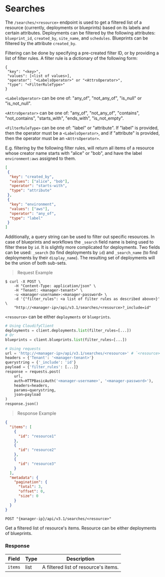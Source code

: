 # Searches

The `/searches/<resource>` endpoint is used to get a filtered list of a resource (currently, deployments or blueprints) 
based on its labels and certain attributes.
Deployments can be filtered by the following attributes: `blueprint_id`, `created_by`, `site_name`, and `schedules`.
Blueprints can be filtered by the attribute `created_by`. 

Filtering can be done by specifying a pre-created filter ID, or by providing a list of filter rules. 
A filter rule is a dictionary of the following form: 
```text
{
 "key": "<key>",
 "values": [<list of values>],
 "operator": "<LabelsOperator>" or "<AttrsOperator>",
 "type": "<FilterRuleType>"
}
```
`<LabelsOperator>` can be one of: "any_of", "not_any_of", "is_null" or "is_not_null".

`<AttrsOperator>` can be one of: "any_of", "not_any_of", "contains", "not_contains", "starts_with", "ends_with", "is_not_empty".

`<FilterRuleType>` can be one of: "label" or "attribute". If "label" is provided, then the operator must be a `<LabelsOperator>`, and if "attribute" is provided, then 
the operator must be an `<AttrsOperator>`. 

E.g. filtering by the following filter rules, will return all items of a resource whose creator name starts with "alice" or "bob", 
and have the label `environment:aws` assigned to them.

```json
[
 {
  "key": "created_by",
  "values": ["alice", "bob"],
  "operator": "starts-with",
  "type": "attribute"
 },
 {
  "key": "environment",
  "values": ["aws"],
  "operator": "any_of",
  "type": "label"
 }
]
```

Additionally, a query string can be used to filter out specific resources.  In case of blueprints
and workflows the  `_search` field name is being used to filter these by `id`.  It is slightly more
complicated for deployments.  Two fields can be used: `_search` (to find deployments by `id`)
and `_search_name` (to find deployments by their `display_name`).  The resulting set of deployments
will be the union of both sub-sets.

> Request Example

```shell
$ curl -X POST \
    -H "Content-Type: application/json" \
    -H "Tenant: <manager-tenant>" \
    -u <manager-username>:<manager-password> \
    -d '{"filter_rules": <a list of filter rules as described above>}' \
    "http://<manager-ip>/api/v3.1/searches/<resource>?_include=id"
```

`<resource>` can be either `deployments` or `blueprints`.

```python
# Using CloudifyClient
deployments = client.deployments.list(filter_rules=[...])
# Or
blueprints = client.blueprints.list(filter_rules=[...])

# Using requests
url = 'http://<manager-ip>/api/v3.1/searches/<resource>' # `<resource>` can be either `deployments` or `blueprints`
headers = {'Tenant': '<manager-tenant>'}
querystring = {'_include': 'id'}
payload = {'filter_rules': [...]}
response = requests.post(
    url,
    auth=HTTPBasicAuth('<manager-username>', '<manager-password>'),
    headers=headers,
    params=querystring,
    json=payload
)
response.json()

```

> Response Example

```json
{
  "items": [
    {
      "id": "resource1"
    },
    {
      "id": "resource2"
    },
    {
      "id": "resource3"
    }
  ],
  "metadata": {
    "pagination": {
      "total": 3,
      "offset": 0,
      "size": 0
    }
  }
}
```

`POST "{manager-ip}/api/v3.1/searches/<resource>"`

Get a filtered list of resource's items. Resource can be either deployments of blueprints.

### Response

Field | Type | Description
--------- | ------- | -------
`items` | list | A filtered list of resource's items. 
